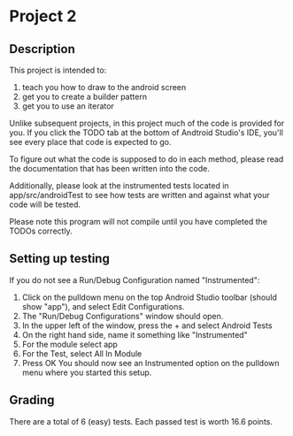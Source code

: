 # Project 2
## Description
This project is intended to:

1. teach you how to draw to the android screen 
2. get you to create a builder pattern 
3. get you to use an iterator

Unlike subsequent projects, in this project much of the code is provided 
for you.  If you click the TODO tab at the bottom of Andtroid 
Studio's IDE, you'll see every place that code is expected to go.

To figure out what the code is supposed to do in each method, please
read the documentation that has been written into the code.

Additionally, please look at the instrumented tests located in 
app/src/androidTest to see how tests are written and against what
your code will be tested.

Please note this program will not compile until you have completed
the TODOs correctly.

## Setting up testing
If you do not see a Run/Debug Configuration named "Instrumented":

1. Click on the pulldown menu on the top Android Studio toolbar (should show "app"), and select Edit Configurations.
2. The "Run/Debug Configurations" window should open.  
3. In the upper left of the window, press the + and select Android Tests
4. On the right hand side, name it something  like "Instrumented"
5. For the module select app
6. For the Test, select All In Module
7. Press OK
You should now see an Instrumented option on the pulldown menu where
you started this setup.

## Grading
There are a total of 6 (easy) tests.  Each passed test is worth 16.6 
points.
